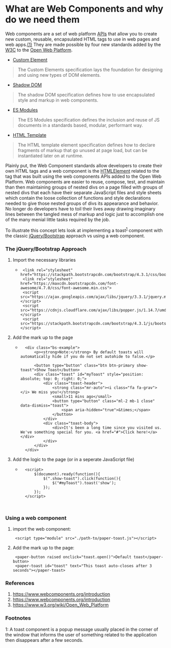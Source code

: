 # What are Web Components and why do we need them

Web components are a set of web platform [APIs](https://developer.mozilla.org/en-US/docs/Web/Web_Components) that allow you to create new custom, reusable, encapsulated HTML tags
 to use in web pages and web apps.[(1)](https://www.webcomponents.org/introduction)
They are made possible by four new standards added by the [W3C](https://www.w3.org) to the [Open Web Platform](https://www.w3.org/wiki/Open_Web_Platform).
- [Custom Element](https://w3c.github.io/webcomponents/spec/custom/)
> The Custom Elements specification lays the foundation for designing and using new types of DOM elements.
- [Shadow DOM](https://w3c.github.io/webcomponents/spec/shadow/)
> The shadow DOM specification defines how to use encapsulated style and markup in web components.
- [ES Modules](https://html.spec.whatwg.org/multipage/webappapis.html#integration-with-the-javascript-module-system)
> The ES Modules specification defines the inclusion and reuse of JS documents in a standards based, modular, performant way.
- [HTML Template](https://html.spec.whatwg.org/multipage/scripting.html#the-template-element/)
> The HTML template element specification defines how to declare fragments of markup that go unused at page load, but can be instantiated later on at runtime.

Plainly put, the Web Component standards allow developers to create their own HTML tags and a web component is the 
[HTMLElement](https://developer.mozilla.org/en-US/docs/Web/API/HTMLElement) related to the tag that was built using the 
web components APIs added to the Open Web Platform. Web components are easier to reuse, compose, test, and maintain than
then maintaining groups of nested divs on a page filled with groups of nested divs that each have their separate JavaScript files 
and style sheets which contain the loose collection of functions and style declarations needed to give those nested groups 
of divs its appearance and behavior. No longer do developers have to toil their lives away drawing imaginary lines 
between the tangled mess of markup and logic just to accomplish one of the many menial little tasks required by the job. 

To illustrate this concept lets look at implementing a toast<sup>[1](#toastFootnote)</sup> component with the classic 
[jQuery/Bootstrap](https://getbootstrap.com/docs/4.3/components/toasts/) approach vs using a web component.


### The jQuery/Bootstrap Approach
1. Import the necessary libraries
    - ```
       <link rel="stylesheet" href="https://stackpath.bootstrapcdn.com/bootstrap/4.3.1/css/bootstrap.min.css">
       <link rel="stylesheet" href="https://maxcdn.bootstrapcdn.com/font-awesome/4.7.0/css/font-awesome.min.css">
       <script src="https://ajax.googleapis.com/ajax/libs/jquery/3.3.1/jquery.min.js"></script>
       <script src="https://cdnjs.cloudflare.com/ajax/libs/popper.js/1.14.7/umd/popper.min.js"></script>
       <script src="https://stackpath.bootstrapcdn.com/bootstrap/4.3.1/js/bootstrap.min.js"></script>
      ```
2. Add the mark up to the page
    - ```
        <div class="bs-example">
        	<p><strong>Note:</strong> By default toasts will automatically hide if you do not set autohide to false.</p>
        	
        	<button type="button" class="btn btn-primary show-toast">Show Toast</button>
            <div class="toast" id="myToast" style="position: absolute; top: 0; right: 0;">
                <div class="toast-header">
                    <strong class="mr-auto"><i class="fa fa-grav"></i> We miss you!</strong>
                    <small>11 mins ago</small>
                    <button type="button" class="ml-2 mb-1 close" data-dismiss="toast">
                        <span aria-hidden="true">&times;</span>
                    </button>
                </div>
                <div class="toast-body">
                    <div>It's been a long time since you visited us. We've something special for you. <a href="#">Click here!</a></div>
                </div>
            </div>
        </div>
3. Add the logic to the page (or in a seperate JavaScript file)
    - ```
        <script>
            $(document).ready(function(){
                $(".show-toast").click(function(){
                    $("#myToast").toast('show');
                });
            });
        </script>
        
        
### Using a web component
1. import the web component:
        
        <script type="module" src="./path-to/paper-toast.js"></script>
2. Add the mark up to the page:
    
        <paper-button raised onclick="toast.open()">Default toast</paper-button>
        <paper-toast id="toast" text="This toast auto-closes after 3 seconds"></paper-toast>



### References
1. https://www.webcomponents.org/introduction
2. https://www.webcomponents.org/introduction
3. https://www.w3.org/wiki/Open_Web_Platform

### Footnotes
<a id="toastFootnote">1</a>: A toast component is a popup message usually placed in the corner of the window that informs the
user of something related to the application then disappears after a few seconds.